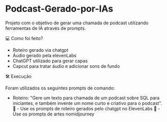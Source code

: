 # Podcast-Gerado-por-IAs

Projeto com o objetivo de gerar uma chamada de podcast utilizando ferramentas de IA através de prompts.

💻 Como foi feito?

- Roteiro gerado via chatgpt
- Áudio gerado pela elevenLabs
- ChatGPT utilizado para gerar capas
- Capcut para tratar áudio e adicionar sons de fundo

🛠️ Execução

Foram utilizados os seguintes prompts de comando:

- Roteiro: "Gere um texto para chamada de um podcast sobre SQL para iniciantes, e também invente um nome curto e criativo para o podcast".
🤖 - Use os prompts de roteiro gerados pelo chatgpt no ElevenLabs
🤖 - Use os prompts de artes nomidjourney
